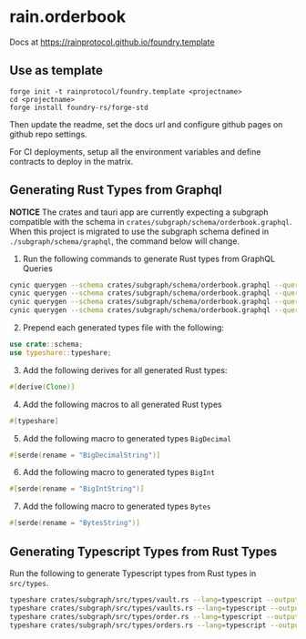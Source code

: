 # rain.orderbook

Docs at https://rainprotocol.github.io/foundry.template

## Use as template

```
forge init -t rainprotocol/foundry.template <projectname>
cd <projectname>
forge install foundry-rs/forge-std
```

Then update the readme, set the docs url and configure github pages on github repo settings.

For CI deployments, setup all the environment variables and define contracts to
deploy in the matrix.

## Generating Rust Types from Graphql

**NOTICE** The crates and tauri app are currently expecting a subgraph compatible with the schema in `crates/subgraph/schema/orderbook.graphql`. 
When this project is migrated to use the subgraph schema defined in `./subgraph/schema/graphql`, the command below will change.

1. Run the following commands to generate Rust types from GraphQL Queries
```bash
cynic querygen --schema crates/subgraph/schema/orderbook.graphql --query crates/subgraph/queries/vault.graphql  > crates/subgraph/src/types/vault.rs
cynic querygen --schema crates/subgraph/schema/orderbook.graphql --query crates/subgraph/queries/vaults.graphql  > crates/subgraph/src/types/vaults.rs
cynic querygen --schema crates/subgraph/schema/orderbook.graphql --query crates/subgraph/queries/order.graphql  > crates/subgraph/src/types/order.rs
cynic querygen --schema crates/subgraph/schema/orderbook.graphql --query crates/subgraph/queries/orders.graphql  > crates/subgraph/src/types/orders.rs
```

2. Prepend each generated types file with the following:
```rust
use crate::schema;
use typeshare::typeshare;
```

3. Add the following derives for all generated Rust types:
```rust
#[derive(Clone)]
```

4. Add the following macros to all generated Rust types
```rust
#[typeshare]
```

5. Add the following macro to generated types `BigDecimal`
```rust
#[serde(rename = "BigDecimalString")]
```

6. Add the following macro to generated types `BigInt`
```rust
#[serde(rename = "BigIntString")]
```

7. Add the following macro to generated types `Bytes`
```rust
#[serde(rename = "BytesString")]
```

## Generating Typescript Types from Rust Types

Run the following to generate Typescript types from Rust types in `src/types`.
```bash
typeshare crates/subgraph/src/types/vault.rs --lang=typescript --output-file=tauri-app/src/types/vault.ts
typeshare crates/subgraph/src/types/vaults.rs --lang=typescript --output-file=tauri-app/src/types/vaults.ts
typeshare crates/subgraph/src/types/order.rs --lang=typescript --output-file=tauri-app/src/types/order.ts
typeshare crates/subgraph/src/types/orders.rs --lang=typescript --output-file=tauri-app/src/types/orders.ts
```

